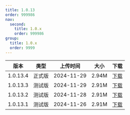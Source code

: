 ```yaml
---
title: 1.0.13
order: 999986
nav:
  second:
    title: 1.0.x
    order: 999986
group:
  title: 1.0.x
  order: 9999
---
```

|版本|类型|上传时间|大小|下载|
|:-:|:-:|:-:|:-:|:-:|
|1.0.13.4|<Badge type="success">正式版</Badge>|2024-11-29|2.94M|<a href="https://lingxi.office.163.com/share/#type=file&id=19000018839467&from=QIYE&parentResourceId=19000013989422&spaceId=510845429&ref=546025021">下载</a>|
|1.0.13.3|<Badge type="warning">测试版</Badge>|2024-11-29|2.91M|<a href="https://lingxi.office.163.com/share/#type=file&id=19000018834776&from=QIYE&parentResourceId=19000013989422&spaceId=510845429&ref=546025021">下载</a>|
|1.0.13.2|<Badge type="warning">测试版</Badge>|2024-11-28|2.91M|<a href="https://lingxi.office.163.com/share/#type=file&id=19000018834159&from=QIYE&parentResourceId=19000013989422&spaceId=510845429&ref=546025021">下载</a>|
|1.0.13.1|<Badge type="warning">测试版</Badge>|2024-11-26|2.91M|<a href="https://lingxi.office.163.com/share/#type=file&id=19000018777219&from=QIYE&parentResourceId=19000013989422&spaceId=510845429&ref=546025021">下载</a>|
